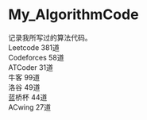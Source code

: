 # My_AlgorithmCode
记录我所写过的算法代码。    
Leetcode 381道  
Codeforces 58道  
ATCoder 31道  
牛客 99道  
洛谷 49道  
蓝桥杯 44道  
ACwing 27道  